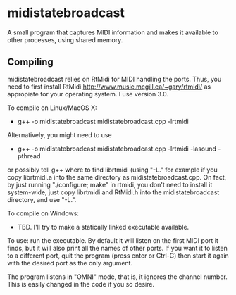 midistatebroadcast
==================

A small program that captures MIDI information and makes it available to other processes, using shared memory.

## Compiling

midistatebroadcast relies on RtMidi for MIDI handling the ports.  Thus, you need to first install RtMidi http://www.music.mcgill.ca/~gary/rtmidi/ as appropiate for your operating system.  I use version 3.0.

To compile on Linux/MacOS X:
- g++ -o midistatebroadcast midistatebroadcast.cpp -lrtmidi

Alternatively, you might need to use
- g++ -o midistatebroadcast midistatebroadcast.cpp -lrtmidi -lasound -pthread

or possibly tell g++ where to find librtmidi (using "-L." for example if you copy librtmidi.a into the
same directory as midistatebroadcast.cpp.  On fact, by just running "./configure; make" in
rtmidi, you don't need to install it system-wide, just copy librtmidi and RtMidi.h into the
midistatebroadcast directory, and use "-L.".

To compile on Windows:

- TBD.  I'll try to make a statically linked executable available.

To use:
run the executable.  By default it will listen on the first MIDI port it finds,
but it will also print all the names of other ports.  If you want it to listen
to a different port, quit the program (press enter or Ctrl-C) then start
it again with the desired port as the only argument.

The program listens in "OMNI" mode, that is, it ignores the channel number.
This is easily changed in the code if you so desire.
